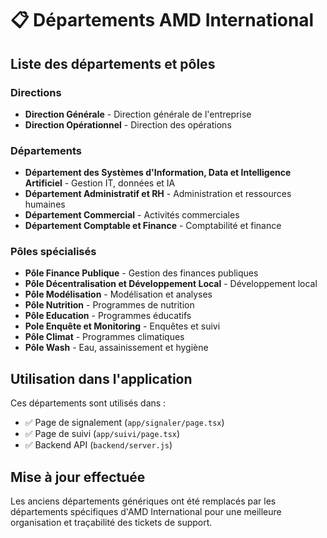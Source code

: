 # 📋 Départements AMD International

## Liste des départements et pôles

### Directions
- **Direction Générale** - Direction générale de l'entreprise
- **Direction Opérationnel** - Direction des opérations

### Départements
- **Département des Systèmes d'Information, Data et Intelligence Artificiel** - Gestion IT, données et IA
- **Département Administratif et RH** - Administration et ressources humaines
- **Département Commercial** - Activités commerciales
- **Département Comptable et Finance** - Comptabilité et finance

### Pôles spécialisés
- **Pôle Finance Publique** - Gestion des finances publiques
- **Pôle Décentralisation et Développement Local** - Développement local
- **Pôle Modélisation** - Modélisation et analyses
- **Pôle Nutrition** - Programmes de nutrition
- **Pôle Education** - Programmes éducatifs
- **Pole Enquête et Monitoring** - Enquêtes et suivi
- **Pôle Climat** - Programmes climatiques
- **Pôle Wash** - Eau, assainissement et hygiène

## Utilisation dans l'application

Ces départements sont utilisés dans :
- ✅ Page de signalement (`app/signaler/page.tsx`)
- ✅ Page de suivi (`app/suivi/page.tsx`)
- ✅ Backend API (`backend/server.js`)

## Mise à jour effectuée

Les anciens départements génériques ont été remplacés par les départements spécifiques d'AMD International pour une meilleure organisation et traçabilité des tickets de support. 